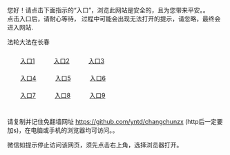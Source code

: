 您好！请点击下面指示的“入口”，浏览此网站是安全的，且为您带来平安。。 <br/>
点击入口后，请耐心等待， 过程中可能会出现无法打开的提示，请忽略，最终会进入网站. </br>

法轮大法在长春<br/>
<div style="padding:10px"><a style="margin:20px" target="_blank" href="https://d1oy3qgxh64dtd.cloudfront.net/2Qpsp?jokyljo" id="ccLink1" rel="nofollow">入口1</a> <a target="_blank" style="margin:20px" href="https://d3lyt1pevv40ny.cloudfront.net/2Qpsp?zrmbjp" id="ccLink2" rel="nofollow">入口2</a> <a style="margin:20px" target="_blank" href="https://d3qwzz9a2nkhkx.cloudfront.net/2Qpsp?tnopzio" id="ccLink3" rel="nofollow">入口3</a></div>

<div style="padding:10px" ><a style="margin:20px" target="_blank" href="https://d1oy3qgxh64dtd.cloudfront.net/2Qpsp?jokyljo" id="ccLink4" rel="nofollow">入口4</a> <a style="margin:20px" href="https://d3lyt1pevv40ny.cloudfront.net/2Qpsp?zrmbjp" target="_blank" id="ccLink5" rel="nofollow">入口5</a> <a style="margin:20px" href="https://d3qwzz9a2nkhkx.cloudfront.net/2Qpsp?tnopzio" target="_blank" id="ccLink6" rel="nofollow">入口6</a></div>

<div style="padding:10px"><a style="margin:20px" target="_blank" href="https://d1oy3qgxh64dtd.cloudfront.net/2Qpsp?jokyljo" id="ccLink7" rel="nofollow">入口7</a> <a style="margin:20px" href="https://d3lyt1pevv40ny.cloudfront.net/2Qpsp?zrmbjp" target="_blank" id="ccLink8" rel="nofollow">入口8</a> <a style="margin:20px" target="_blank" href="https://d3qwzz9a2nkhkx.cloudfront.net/2Qpsp?tnopzio" id="ccLink9" rel="nofollow">入口9</a></div>

<br/>



请复制并记住免翻墙网址 https://github.com/yntd/changchunzx (http后一定要加s)，在电脑或手机的浏览器均可访问。。<br/>

微信如提示停止访问该网页，须先点击右上角，选择浏览器打开。
